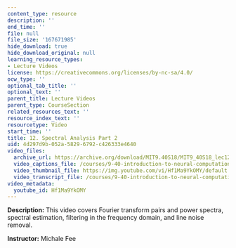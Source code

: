 ```yaml
---
content_type: resource
description: ''
end_time: ''
file: null
file_size: '167671985'
hide_download: true
hide_download_original: null
learning_resource_types:
- Lecture Videos
license: https://creativecommons.org/licenses/by-nc-sa/4.0/
ocw_type: ''
optional_tab_title: ''
optional_text: ''
parent_title: Lecture Videos
parent_type: CourseSection
related_resources_text: ''
resource_index_text: ''
resourcetype: Video
start_time: ''
title: 12. Spectral Analysis Part 2
uid: 4d297d9b-052a-5829-6792-c426333e4640
video_files:
  archive_url: https://archive.org/download/MIT9.40S18/MIT9_40S18_lec12_300k.mp4
  video_captions_file: /courses/9-40-introduction-to-neural-computation-spring-2018/4978484c2d4e5458a5a2c0b444bf1031_Hf1Ma9YkOMY.vtt
  video_thumbnail_file: https://img.youtube.com/vi/Hf1Ma9YkOMY/default.jpg
  video_transcript_file: /courses/9-40-introduction-to-neural-computation-spring-2018/84ff5baa7848ff3b1147ad12d79761a0_Hf1Ma9YkOMY.pdf
video_metadata:
  youtube_id: Hf1Ma9YkOMY
---
```


**Description:** This video covers Fourier transform pairs and power spectra, spectral estimation, filtering in the frequency domain, and line noise removal.

**Instructor:** Michale Fee

